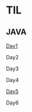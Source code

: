 # TIL

## JAVA
[Day1](https://github.com/GounKim/TIL/blob/master/JAVA/Day1(2021_12_20).md)

Day2

Day3

Day4

[Day5](https://github.com/GounKim/TIL/blob/master/JAVA/Day5(2021_12_27).md)

Day6

